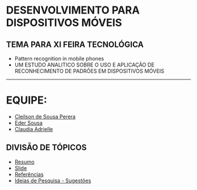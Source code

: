 # DESENVOLVIMENTO PARA DISPOSITIVOS MÓVEIS

## TEMA PARA XI FEIRA TECNOLÓGICA 

- Pattern recognition in mobile phones
- UM ESTUDO ANALITICO SOBRE O USO E APLICAÇÃO DE RECONHECIMENTO DE PADRÕES EM DISPOSITIVOS MÓVEIS

---

# EQUIPE:

- [Cleilson de Sousa Perera]()
- [Eder Sousa]()
- [Claudia Adrielle]()

## DIVISÃO DE TÓPICOS

- [Resumo](resumo/README.md)
- [Slide](slide/README.md)
- [Referências](referencia/README.md)
- [Ideias de Pesquisa - Sugestões](ideias_de_pesquisa/README.md)
